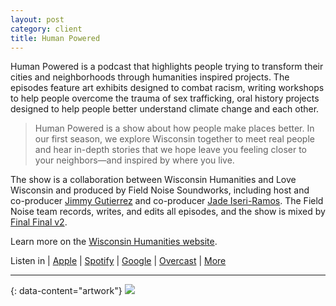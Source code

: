 ```yaml
---
layout: post
category: client
title: Human Powered
---
```

Human Powered is a podcast that highlights people trying to transform their cities and neighborhoods through humanities inspired projects. The episodes feature art exhibits designed to combat racism, writing workshops to help people overcome the trauma of sex trafficking, oral history projects designed to help people better understand climate change and each other.

> Human Powered is a show about how people make places better. In our first season, we explore Wisconsin together to meet real people and hear in-depth stories that we hope leave you feeling closer to your neighbors—and inspired by where you live.

The show is a collaboration between Wisconsin Humanities and Love Wisconsin and produced by Field Noise Soundworks, including host and co-producer [Jimmy Gutierrez](https://twitter.com/JimmyGootz) and co-producer [Jade Iseri-Ramos](https://twitter.com/jadeiseriramos). The Field Noise team records, writes, and edits all episodes, and the show is mixed by [Final Final v2](https://finalfinalv2.com/).

Learn more on the [Wisconsin Humanities website](https://wisconsinhumanities.org/podcast/).

Listen in | [Apple](https://pod.link/human-powered.apple) | [Spotify](https://pod.link/human-powered.spotify) | [Google](https://pod.link/human-powered.google) | [Overcast](https://pod.link/human-powered.overcast) | [More](https://pod.link/human-powered)

---
{: data-content="artwork"}
![](https://storage.buzzsprout.com/variants/n9z00eu3wyps0ln794ou6wqm4ylc/f81607a3cd537406cf0cf506c726bfe2824c5e584c9e9dc5e04e42436c820a79.jpg)

